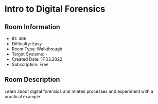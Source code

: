 ﻿# Intro to Digital Forensics

## Room Information
- ID: 466
- Difficulty: Easy
- Room Type: Walkthrough
- Target Systems: -
- Created Date: 17.03.2022
- Subscription: Free

## Room Description
Learn about digital forensics and related processes and experiment with a practical example.
